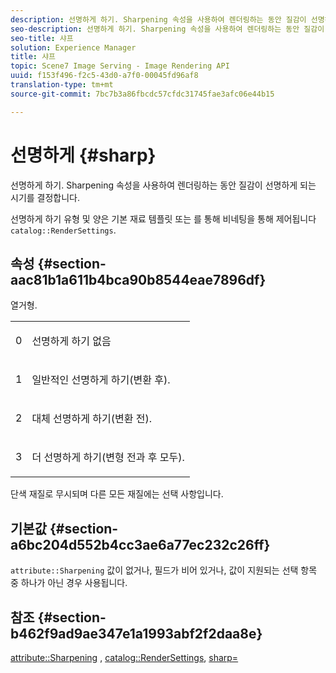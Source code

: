 ```yaml
---
description: 선명하게 하기. Sharpening 속성을 사용하여 렌더링하는 동안 질감이 선명하게 되는 시기를 결정합니다.
seo-description: 선명하게 하기. Sharpening 속성을 사용하여 렌더링하는 동안 질감이 선명하게 되는 시기를 결정합니다.
seo-title: 샤프
solution: Experience Manager
title: 샤프
topic: Scene7 Image Serving - Image Rendering API
uuid: f153f496-f2c5-43d0-a7f0-00045fd96af8
translation-type: tm+mt
source-git-commit: 7bc7b3a86fbcdc57cfdc31745fae3afc06e44b15

---
```



# 선명하게 {#sharp}

선명하게 하기. Sharpening 속성을 사용하여 렌더링하는 동안 질감이 선명하게 되는 시기를 결정합니다.

선명하게 하기 유형 및 양은 기본 재료 템플릿 또는 를 통해 비네팅을 통해 제어됩니다 `catalog::RenderSettings`.

## 속성 {#section-aac81b1a611b4bca90b8544eae7896df}

열거형.

<table id="simpletable_D52B41A39E4E4E54A06821B9D689DB30"> 
 <tr class="strow"> 
  <td class="stentry"> <p>0 </p></td> 
  <td class="stentry"> <p>선명하게 하기 없음 </p></td> 
 </tr> 
 <tr class="strow"> 
  <td class="stentry"> <p>1 </p></td> 
  <td class="stentry"> <p>일반적인 선명하게 하기(변환 후). </p></td> 
 </tr> 
 <tr class="strow"> 
  <td class="stentry"> <p>2 </p></td> 
  <td class="stentry"> <p>대체 선명하게 하기(변환 전). </p></td> 
 </tr> 
 <tr class="strow"> 
  <td class="stentry"> <p>3 </p></td> 
  <td class="stentry"> <p>더 선명하게 하기(변형 전과 후 모두). </p></td> 
 </tr> 
</table>

단색 재질로 무시되며 다른 모든 재질에는 선택 사항입니다.

## 기본값 {#section-a6bc204d552b4cc3ae6a77ec232c26ff}

`attribute::Sharpening` 값이 없거나, 필드가 비어 있거나, 값이 지원되는 선택 항목 중 하나가 아닌 경우 사용됩니다.

## 참조 {#section-b462f9ad9ae347e1a1993abf2f2daa8e}

[attribute::Sharpening](../../../../../ir-api/material-cat/image-rendering-api-ref/c-ir-material-catalog/c-ir-attributes-reference/r-ir-cat-sharp.md#reference-c706450cf95347f98f86c696f9167297) , [catalog::RenderSettings](../../../../../ir-api/material-cat/image-rendering-api-ref/c-ir-material-catalog/c-ir-attributes-reference/r-ir-rendersettings.md#reference-f3ae5e18095d40b2a8edef957dd82fbd), [sharp=](../../../../../ir-api/http-protocol/image-rendering-api-ref/c-ir-http-protocol-ref/c-ir-http-protocol-command-reference/r-ir-http-sharp.md#reference-acdd87f6b5de4e3a85e5d3c03022a35a)
